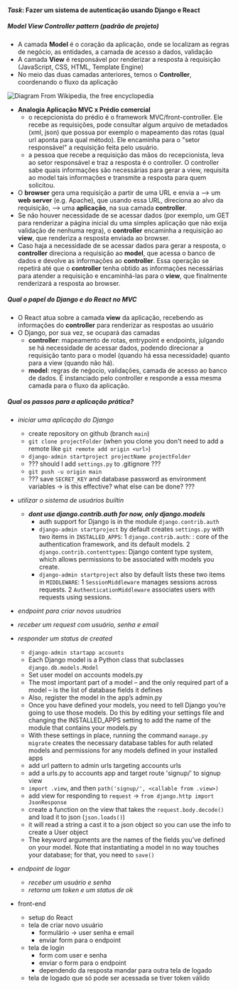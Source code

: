 #### ***Task***: Fazer um sistema de autenticação usando Django e React

##### Model View Controller pattern (padrão de projeto)
- A camada **Model** é o coração da aplicação, onde se localizam as regras de negócio, as entidades, a camada de acesso a dados, validação
- A camada **View** é responsável por renderizar a resposta à requisição (JavaScript, CSS, HTML, Template Engine)
- No meio das duas camadas anteriores, temos o **Controller**, coordenando o fluxo da aplicação

![Diagram From Wikipedia, the free encyclopedia](https://upload.wikimedia.org/wikipedia/commons/thumb/a/a0/MVC-Process.svg/200px-MVC-Process.svg.png)

- **Analogia Aplicação MVC x Prédio comercial**
    - o recepcionista do prédio é o framework MVC/front-controller. Ele recebe as requisições, pode consultar algum arquivo de metadados (xml, json) que possua por exemplo o mapeamento das rotas (qual url aponta para qual método). Ele encaminha para o "setor responsável" a requisição feita pelo usuário.
    - a pessoa que recebe a requisição das mãos do recepcionista, leva ao setor responsável e traz a resposta é o controller. O controller sabe quais informações são necessárias para gerar a view, requisita ao model tais informações e transmite a resposta para quem solicitou.
- O **browser** gera uma requisição a partir de uma URL e envia a --> um **web server** (e.g. Apache), que usando essa URL, direciona ao alvo da requisição, --> uma **aplicação**, na sua camada **controller**.
- Se não houver necessidade de se acessar dados (por exemplo, um GET para renderizar a página inicial du uma simples aplicação que não exija validação de nenhuma regra), o **controller** encaminha a requisição ao **view**, que renderiza a resposta enviada ao browser.
- Caso haja a necessidade de se acessar dados para gerar a resposta, o **controller** direciona a requisição ao **model**, que acessa o banco de dados e devolve as informações ao **controller**. Essa operação se repetirá até que o **controller** tenha obtido as informações necessárias para atender a requisição e encaminhá-las para o **view**, que finalmente renderizará a resposta ao browser.

##### Qual o papel do Django e do React no MVC
- O React atua sobre a camada **view** da aplicação, recebendo as informações do **controller** para renderizar as respostas ao usuário
- O Django, por sua vez, se ocupará das camadas
    - **controller**: mapeamento de rotas, entrypoint e endpoints, julgando se há necessidade de acessar dados, podendo direcionar a requisição tanto para o model (quando há essa necessidade) quanto para a view (quando não há).
    - **model**: regras de neǵocio, validações, camada de acesso ao banco de dados. É instanciado pelo controller e responde a essa mesma camada para o fluxo da aplicação.

##### Qual os passos para a aplicação prática?
- *iniciar uma aplicação do Django*
    - create repository on github (branch `main`)
    - `git clone projectFolder` (when you clone you don't need to add a remote like `git remote add origin <url>`)
    - `django-admin startproject projectName projectFolder`
    - ??? should I add `settings.py` to .gitignore ???
    - `git push -u origin main`
    - ??? save `SECRET_KEY` and database password as environment variables -> is this effective? what else can be done? ???
- *utilizar o sistema de usuários builtin*
    - ***dont use django.contrib.auth for now, only django.models***
        - auth support for Django is in the module `django.contrib.auth`
        - `django-admin startproject` by default creates `settings.py` with two items in `INSTALLED_APPS`:
            1 `django.contrib.auth`: : core of the authentication framework, and its default models.
            2 `django.contrib.contenttypes`: Django content type system, which allows permissions to be associated with models you create.
        - `django-admin startproject` also by default lists these two items in `MIDDLEWARE`:
            1 `SessionMiddleware` manages sessions across requests.
            2 `AuthenticationMiddleware` associates users with requests using sessions.

- *endpoint para criar novos usuários*
- *receber um request com usuário, senha e email*
- *responder um status de created*
    - `django-admin startapp accounts`
    - Each Django model is a Python class that subclasses `django.db.models.Model`
    - Set user model on accounts models.py
    - The most important part of a model – and the only required part of a model – is the list of database fields it defines
    - Also, register the model in the app’s admin.py
    - Once you have defined your models, you need to tell Django you’re going to use those models. Do this by editing your settings file and changing the INSTALLED_APPS setting to add the name of the module that contains your models.py
    - With these settings in place, running the command `manage.py migrate` creates the necessary database tables for auth related models and permissions for any models defined in your installed apps
    - add url pattern to admin urls targeting accounts urls
    - add a urls.py to accounts app and target route 'signup/' to signup view
    - `import .view`, and then `path('signup/', <callable from .view>)`
    - add view for responding to `request` -> `from django.http import JsonResponse`
    - create a function on the view that takes the `request.body.decode()` and load it to json (`json.loads()`)
    - it will read a string a cast it to a json object so you can use the info to create a User object
    - The keyword arguments are the names of the fields you’ve defined on your model. Note that instantiating a model in no way touches your database; for that, you need to `save()`

- *endpoint de logar*
    - *receber um usuário e senha*
    - *retorna um token e um status de ok*
- front-end
    - setup do React
    - tela de criar novo usuário
        - formulário -> user senha e email
        - enviar form para o endpoint
    - tela de login
        - form com user e senha
        - enviar o form para o endpoint
        - dependendo da resposta mandar para outra tela de logado
    - tela de logado que só pode ser acessada se tiver token válido

